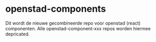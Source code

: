 # openstad-components

Dit wordt de nieuwe gecombineerde repo voor openstad (react) componenten. Alle openstad-component-xxx repos worden hiermee depricated.